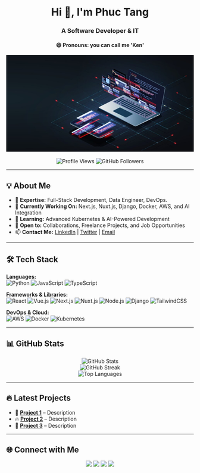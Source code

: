 <h1 align="center">Hi 👋, I'm Phuc Tang</h1>
<h3 align="center">A Software Developer & IT</h3>
<h4 align="center">😄 Pronouns: you can call me 'Ken'</h4>


<img src="https://raw.githubusercontent.com/phuctang-it/phuctang-it/main/banner.jpg" alt="Phuc Tang Banner" />

<p align="center">
  <img src="https://komarev.com/ghpvc/?username=phuctang-it&label=Profile%20Views&color=0e75b6&style=flat" alt="Profile Views" />
  <img src="https://img.shields.io/github/followers/phuctang-it?label=Followers&style=social" alt="GitHub Followers" />
</p>

---

## 💡 About Me
- 🎯 **Expertise:** Full-Stack Development, Data Engineer, DevOps.
- 🚀 **Currently Working On:** Next.js, Nuxt.js, Django, Docker, AWS, and AI Integration
- 🌱 **Learning:** Advanced Kubernetes & AI-Powered Development
- 🎯 **Open to:** Collaborations, Freelance Projects, and Job Opportunities
- 📫 **Contact Me:** [LinkedIn](https://www.linkedin.com/in/phuc-tang) | [Twitter](https://twitter.com/yourhandle) | [Email](mailto:phuc.tangbahong@gmail.com)

---

## 🛠️ Tech Stack  
**Languages:**  
![Python](https://img.shields.io/badge/-Python-3776AB?logo=python&logoColor=white&style=flat)
![JavaScript](https://img.shields.io/badge/-JavaScript-F7DF1E?logo=javascript&logoColor=black&style=flat)
![TypeScript](https://img.shields.io/badge/-TypeScript-3178C6?logo=typescript&logoColor=white&style=flat)  

**Frameworks & Libraries:**  
![React](https://img.shields.io/badge/-React-61DAFB?logo=react&logoColor=black&style=flat)
![Vue.js](https://img.shields.io/badge/-Vue.js-4FC08D?logo=vuedotjs&logoColor=white&style=flat)
![Next.js](https://img.shields.io/badge/-Next.js-000000?logo=nextdotjs&logoColor=white&style=flat)
![Nuxt.js](https://img.shields.io/badge/-Nuxt.js-00C58E?logo=nuxtdotjs&logoColor=white&style=flat)
![Node.js](https://img.shields.io/badge/-Node.js-339933?logo=nodedotjs&logoColor=white&style=flat)
![Django](https://img.shields.io/badge/-Django-092E20?logo=django&logoColor=white&style=flat)
![TailwindCSS](https://img.shields.io/badge/-TailwindCSS-06B6D4?logo=tailwindcss&logoColor=white&style=flat)

**DevOps & Cloud:**  
![AWS](https://img.shields.io/badge/-AWS-232F3E?logo=amazonaws&logoColor=white&style=flat)
![Docker](https://img.shields.io/badge/-Docker-2496ED?logo=docker&logoColor=white&style=flat)
![Kubernetes](https://img.shields.io/badge/-Kubernetes-326CE5?logo=kubernetes&logoColor=white&style=flat)  

---

## 📊 GitHub Stats  
<p align="center">
  <img src="https://github-readme-stats.vercel.app/api?username=phuctang-it&show_icons=true&theme=tokyonight" alt="GitHub Stats" />
  <br/>
  <img src="https://github-readme-streak-stats.herokuapp.com/?user=phuctang-it&theme=tokyonight" alt="GitHub Streak" />
  <br/>
  <img src="https://github-readme-stats.vercel.app/api/top-langs/?username=phuctang-it&layout=compact&theme=tokyonight" alt="Top Languages" />
</p>

---

## 🔥 Latest Projects  
- 🚀 **[Project 1](https://github.com/phuctang-it/project1)** – Description  
- 🔥 **[Project 2](https://github.com/phuctang-it/project2)** – Description  
- 🌟 **[Project 3](https://github.com/phuctang-it/project3)** – Description  

---

## 🌐 Connect with Me  
<p align="center">
  <a href="https://www.linkedin.com/in/phuc-tang/"><img src="https://img.shields.io/badge/LinkedIn-0077B5?style=flat&logo=linkedin&logoColor=white"/></a>
  <a href="https://twitter.com/yourhandle"><img src="https://img.shields.io/badge/Twitter-1DA1F2?style=flat&logo=twitter&logoColor=white"/></a>
  <a href="mailto:phuc.tangbahong@gmail.com"><img src="https://img.shields.io/badge/Email-D14836?style=flat&logo=gmail&logoColor=white"/></a>
  <a href="https://phuctang.com"><img src="https://img.shields.io/badge/Website-4285F4?style=flat&logo=google-chrome&logoColor=white"/></a>
</p>
